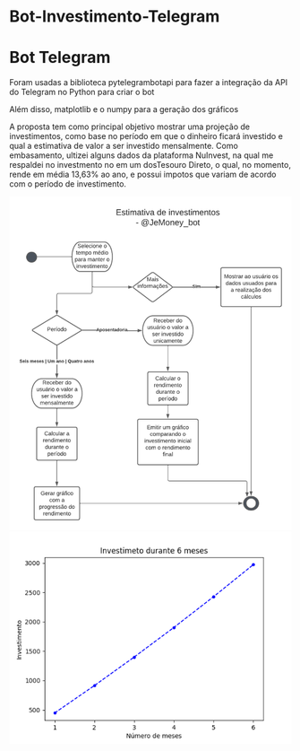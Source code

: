 # Bot-Investimento-Telegram

# Bot Telegram

<p> Foram usadas a biblioteca pytelegrambotapi para fazer a integração da API do Telegram no Python para criar o bot</p>
<p> Além disso, matplotlib e o numpy para a geração dos gráficos </P>
<p>A proposta tem como principal objetivo mostrar uma projeção de investimentos, como base no período em que o dinheiro ficará investido e qual a estimativa de valor a ser investido mensalmente. 
Como embasamento, ultizei alguns dados da plataforma NuInvest, na qual me respaldei no investmento no em um dosTesouro Direto, o qual, no momento, rende em média 13,63% ao ano, e  possui impotos que variam de acordo com o período de investimento.</p> 
<img src="img\EstimativaInvest.png">
<img src="img\2886.0528139812864.png">
